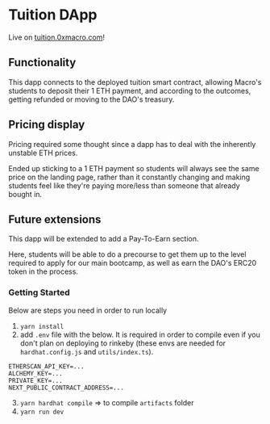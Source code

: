 # Tuition DApp

Live on [tuition.0xmacro.com](https://tuition.0xmacro.com)!

## Functionality

This dapp connects to the deployed tuition smart contract, allowing Macro's students to deposit their 1 ETH payment, and according to the outcomes, getting refunded or moving to the DAO's treasury.

## Pricing display

Pricing required some thought since a dapp has to deal with the inherently unstable ETH prices. 

Ended up sticking to a 1 ETH payment so students will always see the same price on the landing page, rather than it constantly changing and making students feel like they're paying more/less than someone that already bought in.

## Future extensions

This dapp will be extended to add a Pay-To-Earn section. 

Here, students will be able to do a precourse to get them up to the level required to apply for our main bootcamp, as well as earn the DAO's ERC20 token in the process.


### Getting Started
Below are steps you need in order to run locally

1. `yarn install`
2. add `.env` file with the below. It is required in order to compile even if you don't plan on deploying to rinkeby (these envs are needed for `hardhat.config.js` and `utils/index.ts`).
```
ETHERSCAN_API_KEY=...
ALCHEMY_KEY=...
PRIVATE_KEY=...
NEXT_PUBLIC_CONTRACT_ADDRESS=...
```
3. `yarn hardhat compile` => to compile `artifacts` folder
4. `yarn run dev`